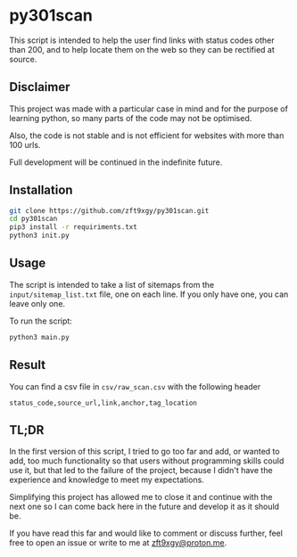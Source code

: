 # py301scan

This script is intended to help the user find links with status codes other than 200, and to help locate them on the web so they can be rectified at source.

## Disclaimer

This project was made with a particular case in mind and for the purpose of learning python, so many parts of the code may not be optimised.

Also, the code is not stable and is not efficient for websites with more than 100 urls.

Full development will be continued in the indefinite future.

## Installation

```sh
git clone https://github.com/zft9xgy/py301scan.git
cd py301scan
pip3 install -r requiriments.txt
python3 init.py
```

## Usage

The script is intended to take a list of sitemaps from the `input/sitemap_list.txt` file, one on each line. If you only have one, you can leave only one.

To run the script:

```sh
python3 main.py
```

## Result

You can find a csv file in `csv/raw_scan.csv` with the following header

```csv
status_code,source_url,link,anchor,tag_location
```

## TL;DR

In the first version of this script, I tried to go too far and add, or wanted to add, too much functionality so that users without programming skills could use it, but that led to the failure of the project, because I didn't have the experience and knowledge to meet my expectations.

Simplifying this project has allowed me to close it and continue with the next one so I can come back here in the future and develop it as it should be.

If you have read this far and would like to comment or discuss further, feel free to open an issue or write to me at zft9xgy@proton.me.
